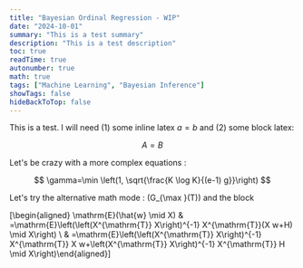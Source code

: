 ```yaml
---
title: "Bayesian Ordinal Regression - WIP"
date: "2024-10-01"
summary: "This is a test summary"
description: "This is a test description"
toc: true
readTime: true
autonumber: true
math: true
tags: ["Machine Learning", "Bayesian Inference"]
showTags: false
hideBackToTop: false
---
```

This is a test. I will need (1) some inline latex $a = b$ and (2) some block latex:

$$ A = B $$

Let's be crazy with a more complex equations : 

$$ \gamma=\min \left(1, \sqrt{\frac{K \log K}{(e-1) g}}\right) $$

Let's try the alternative math mode : \(G_{\max }(T)\) and the block 


\[\begin{aligned} \mathrm{E}(\hat{w} \mid X) & =\mathrm{E}\left(\left(X^{\mathrm{T}} X\right)^{-1} X^{\mathrm{T}}(X w+H) \mid X\right) \\ & =\mathrm{E}\left(\left(X^{\mathrm{T}} X\right)^{-1} X^{\mathrm{T}} X w+\left(X^{\mathrm{T}} X\right)^{-1} X^{\mathrm{T}} H \mid X\right)\end{aligned}\]